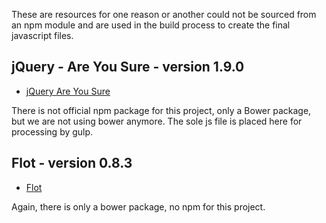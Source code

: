 These are resources for one reason or another could not be sourced from an npm
module and are used in the build process to create the final javascript files.


## jQuery - Are You Sure - version 1.9.0

- [jQuery Are You Sure](jquery.are-you-sure )

There is not official npm package for this project, only a Bower package, but
we are not using bower anymore. The sole js file is placed here for processing
by gulp.

## Flot - version 0.8.3

- [Flot](https://github.com/flot/flot)

Again, there is only a bower package, no npm for this project.

